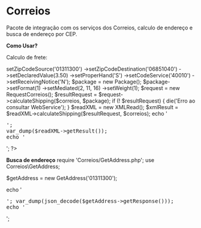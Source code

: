 Correios
========

Pacote de integração com os serviços dos Correios, calculo de endereço e busca de endereço por CEP.

**Como Usar?**

Calculo de frete:

<?php
//Use autoload
require 'Correios/Correios.php';
require 'Correios/Package.php';
require 'Correios/RequestCorreios.php';
require 'Correios/XMLRead.php';


use Correios\Correios;
use Correios\Package;
use Correios\XMLRead;
use Correios\RequestCorreios;

$correios = new Correios();
$correios->setZipCodeSource('01311300')
    ->setZipCodeDestination('06851040')
    ->setDeclaredValue(3.50)
    ->setProperHand('S')
    ->setCodeService('40010')
    ->setReceivingNotice('N');

$package = new Package();
$package->setFormat(1)
    ->setMediated(2, 11, 16)
    ->setWeight(1);

$request = new RequestCorreios();
$resultRequest = $request->calculateShipping($correios, $package);

if (! $resultRequest) {
    die('Erro ao consultar WebService');
}

$readXML = new XMLRead();
$xmlResult = $readXML->calculateShipping($resultRequest, $correios);

echo '<pre>';
var_dump($readXML->getResult());
echo '</pre>';
?>


**Busca de endereço**
require 'Correios/GetAddress.php';
use Correios\GetAddress;

$getAddress = new GetAddress('01311300');

echo '<pre>';
var_dump(json_decode($getAddress->getResponse()));
echo '</pre>';

